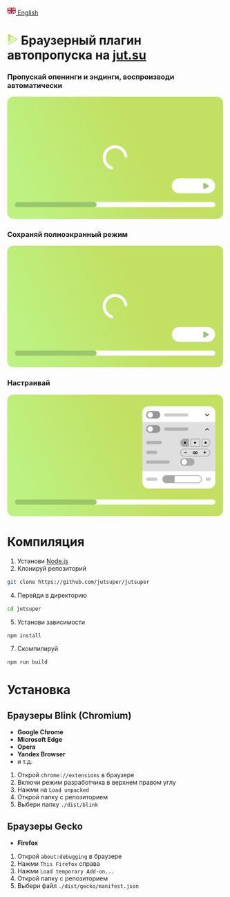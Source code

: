 [<img src="assets/flag/gb.svg" alt="GB Flag" width="20"/> English](https://github.com/kerdl/jutsuper/blob/main/README.md)


# <picture><img src="src/assets/logo/square-green-48.svg" width="25" /></picture> Браузерный плагин автопропуска на [jut.su](https://jut.su/)


### Пропускай опенинги и эндинги, воспроизводи автоматически
<picture>
  <p align="left">
    <img
      src="assets/showcase/autoskip-element.svg"
      width="500px"
      alt="Анимация пропуска опенингов и эндингов с автоматическим воспроизведением"
    />
  </p>
</picture>

### Сохраняй полноэкранный режим
<picture>
  <p align="left">
    <img
      src="assets/showcase/persistent-fullscreen-element.svg"
      width="500px"
      alt="Анимация сохранения полноэкранного режима"
    />
  </p>
</picture>

### Настраивай
<picture>
  <p align="left">
    <img
      src="assets/showcase/change-preferences-element.svg"
      width="500px"
      alt="Анимация настройки"
    />
  </p>
</picture>

# Компиляция
1. Установи [Node.js](https://nodejs.org/en/download)
2. Клонируй репозиторий
```bash
git clone https://github.com/jutsuper/jutsuper
```
4. Перейди в директорию
```bash
cd jutsuper
```
5. Установи зависимости
```bash
npm install
```
7. Скомпилируй
```bash
npm run build
```

# Установка
## Браузеры Blink (Chromium)
- **Google Chrome**
- **Microsoft Edge**
- **Opera**
- **Yandex Browser**
- и т.д.

1. Открой `chrome://extensions` в браузере
2. Включи режим разработчика в верхнем правом углу
3. Нажми на `Load unpacked`
4. Открой папку с репозиторием
5. Выбери папку `./dist/blink`

## Браузеры Gecko
- **Firefox**

1. Открой `about:debugging` в браузере
2. Нажми `This Firefox` справа
3. Нажми `Load temporary Add-on...`
4. Открой папку с репозиторием
5. Выбери файл `./dist/gecko/manifest.json`
